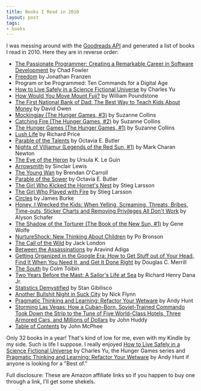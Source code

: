 ```yaml
---
title: Books I Read in 2010
layout: post
tags:
- books
---
```


I was messing around with the [Goodreads API][api] and generated a list of
books I read in 2010.  Here they are in reverse order:

<ul>
<li><a href="http://www.amazon.com/gp/search?keywords=9781934356340&amp;index=books&amp;linkCode=qs&amp;tag=slackorama-20">The Passionate Programmer: Creating a Remarkable Career in Software Development</a> by Chad Fowler </li>
<li><a href="http://www.amazon.com/gp/search?keywords=9780374158460&amp;index=books&amp;linkCode=qs&amp;tag=slackorama-20">Freedom</a> by Jonathan Franzen </li>
<li>Program or be Programmed: Ten Commands for a Digital Age</li>
<li><a href="http://www.amazon.com/gp/search?keywords=9780307379207&amp;index=books&amp;linkCode=qs&amp;tag=slackorama-20">How to Live Safely in a Science Fictional Universe</a> by Charles Yu </li>
<li><a href="http://www.amazon.com/gp/search?keywords=9780759547636&amp;index=books&amp;linkCode=qs&amp;tag=slackorama-20">How Would You Move Mount Fuji?</a> by William Poundstone </li>
<li><a href="http://www.amazon.com/gp/search?keywords=9780743204804&amp;index=books&amp;linkCode=qs&amp;tag=slackorama-20">The First National Bank of Dad: The Best Way to Teach Kids About Money</a> by David Owen </li>
<li><a href="http://www.amazon.com/gp/search?keywords=9780439023511&amp;index=books&amp;linkCode=qs&amp;tag=slackorama-20">Mockingjay (The Hunger Games, #3)</a> by Suzanne Collins </li>
<li><a href="http://www.amazon.com/gp/search?keywords=9780439023498&amp;index=books&amp;linkCode=qs&amp;tag=slackorama-20">Catching Fire (The Hunger Games, #2)</a> by Suzanne Collins </li>
<li><a href="http://www.amazon.com/gp/search?keywords=9780439023481&amp;index=books&amp;linkCode=qs&amp;tag=slackorama-20">The Hunger Games (The Hunger Games, #1)</a> by Suzanne Collins </li>
<li><a href="http://www.amazon.com/gp/search?keywords=9780374299255&amp;index=books&amp;linkCode=qs&amp;tag=slackorama-20">Lush Life</a> by Richard Price </li>
<li><a href="http://www.amazon.com/gp/search?keywords=9780446610384&amp;index=books&amp;linkCode=qs&amp;tag=slackorama-20">Parable of the Talents</a> by Octavia E. Butler </li>
<li><a href="http://www.amazon.com/gp/search?keywords=9780230712584&amp;index=books&amp;linkCode=qs&amp;tag=slackorama-20">Nights of Villjamur (Legends of the Red Sun, #1)</a> by Mark Charan Newton </li>
<li><a href="http://www.amazon.com/gp/search?keywords=9780765346124&amp;index=books&amp;linkCode=qs&amp;tag=slackorama-20">The Eye of the Heron</a> by Ursula K. Le Guin </li>
<li><a href="http://www.amazon.com/gp/search?keywords=9780451526915&amp;index=books&amp;linkCode=qs&amp;tag=slackorama-20">Arrowsmith</a> by Sinclair Lewis </li>
<li><a href="http://www.amazon.com/gp/search?keywords=9780452284845&amp;index=books&amp;linkCode=qs&amp;tag=slackorama-20">The Young Wan</a> by Brendan O'Carroll </li>
<li><a href="http://www.amazon.com/gp/search?keywords=9780446675505&amp;index=books&amp;linkCode=qs&amp;tag=slackorama-20">Parable of the Sower</a> by Octavia E. Butler </li>
<li><a href="http://www.amazon.com/gp/search?keywords=9780307269997&amp;index=books&amp;linkCode=qs&amp;tag=slackorama-20">The Girl Who Kicked the Hornet's Nest</a> by Stieg Larsson </li>
<li><a href="http://www.amazon.com/gp/search?keywords=9780307269980&amp;index=books&amp;linkCode=qs&amp;tag=slackorama-20">The Girl Who Played with Fire</a> by Stieg Larsson </li>
<li><a href="http://www.amazon.com/gp/search?keywords=9781439127957&amp;index=books&amp;linkCode=qs&amp;tag=slackorama-20">Circles</a> by James Burke </li>
<li><a href="http://www.amazon.com/gp/search?keywords=9780470156032&amp;index=books&amp;linkCode=qs&amp;tag=slackorama-20">Honey, I Wrecked the Kids: When Yelling, Screaming, Threats, Bribes, Time-outs, Sticker Charts and Removing Privileges All Don't Work</a> by Alyson Schafer </li>
<li><a href="http://www.amazon.com/gp/search?keywords=9780671540661&amp;index=books&amp;linkCode=qs&amp;tag=slackorama-20">The Shadow of the Torturer (The Book of the New Sun, #1)</a> by Gene Wolfe </li>
<li><a href="http://www.amazon.com/gp/search?keywords=9780446504126&amp;index=books&amp;linkCode=qs&amp;tag=slackorama-20">NurtureShock: New Thinking About Children</a> by Po Bronson </li>
<li><a href="http://www.amazon.com/gp/search?keywords=9780439227148&amp;index=books&amp;linkCode=qs&amp;tag=slackorama-20">The Call of the Wild</a> by Jack London </li>
<li><a href="http://www.amazon.com/gp/search?keywords=9781439152928&amp;index=books&amp;linkCode=qs&amp;tag=slackorama-20">Between the Assassinations</a> by Aravind Adiga </li>
<li><a href="http://www.amazon.com/gp/search?keywords=9780385528177&amp;index=books&amp;linkCode=qs&amp;tag=slackorama-20">Getting Organized in the Google Era: How to Get Stuff out of Your Head, Find It When You Need It, and Get It Done Right</a> by Douglas C. Merrill </li>
<li><a href="http://www.amazon.com/gp/search?keywords=9780140149869&amp;index=books&amp;linkCode=qs&amp;tag=slackorama-20">The South</a> by Colm Tóibín </li>
<li><a href="http://www.amazon.com/gp/search?keywords=9781402179624&amp;index=books&amp;linkCode=qs&amp;tag=slackorama-20">Two Years Before the Mast: A Sailor's Life at Sea</a> by Richard Henry Dana Jr. </li>
<li><a href="http://www.amazon.com/gp/search?keywords=9780071431187&amp;index=books&amp;linkCode=qs&amp;tag=slackorama-20">Statistics Demystified</a> by Stan Gibilisco </li>
<li><a href="http://www.amazon.com/gp/search?keywords=9780393329407&amp;index=books&amp;linkCode=qs&amp;tag=slackorama-20">Another Bullshit Night in Suck City</a> by Nick Flynn </li>
<li><a href="http://www.amazon.com/gp/search?keywords=9781934356050&amp;index=books&amp;linkCode=qs&amp;tag=slackorama-20">Pragmatic Thinking and Learning: Refactor Your Wetware</a> by Andy Hunt </li>
<li><a href="http://www.amazon.com/gp/search?keywords=9780345487452&amp;index=books&amp;linkCode=qs&amp;tag=slackorama-20">Storming Las Vegas: How a Cuban-Born, Soviet-Trained Commando Took Down the Strip to the Tune of Five World-Class Hotels, Three Armored Cars, and Millions of Dollars</a> by John Huddy </li>
<li><a href="http://www.amazon.com/gp/search?keywords=9780374520083&amp;index=books&amp;linkCode=qs&amp;tag=slackorama-20">Table of Contents</a> by John McPhee </li>
</ul>

Only 32 books in a year!  That's kind of low for me, even with my Kindle by my
side.  Such is life I suppose.   I really enjoyed <a
href="http://www.amazon.com/gp/search?keywords=9780307379207&amp;index=books&amp;linkCode=qs&amp;tag=slackorama-20">How
to Live Safely in a Science Fictional Universe</a> by Charles Yu, the
Hunger Games series and
<a
href="http://www.amazon.com/gp/search?keywords=9781934356050&amp;index=books&amp;linkCode=qs&amp;tag=slackorama-20">Pragmatic
Thinking and Learning: Refactor Your Wetware</a> by Andy Hunt if anyone is
looking for a &quot;Best of.&quot;

Full disclosure:  These are Amazon affiliate links so if you happen to buy
one through a link, I'll get some shekels.

[api]: http://www.goodreads.com/api
